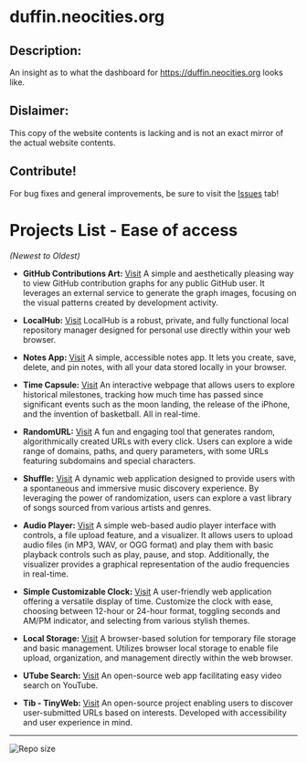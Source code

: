 # duffin.neocities.org

## Description:
An insight as to what the dashboard for https://duffin.neocities.org looks like.

## Dislaimer:
This copy of the website contents is lacking and is not an exact mirror of the actual website contents.

## Contribute!
For bug fixes and general improvements, be sure to visit the [Issues](https://github.com/4uffin/projectsspace/issues) tab!

# Projects List - Ease of access
*(Newest to Oldest)*
  
- **GitHub Contributions Art:** [Visit](https://duffin.neocities.org/ghart)
  A simple and aesthetically pleasing way to view GitHub contribution graphs for any public GitHub user. It leverages an external service to generate the graph images, focusing on the visual patterns created by development activity.

- **LocalHub:** [Visit](https://duffin.neocities.org/localhub/)
  LocalHub is a robust, private, and fully functional local repository manager designed for personal use directly within your web browser.

- **Notes App:** [Visit](https://duffin.neocities.org/notesapp/notes)
  A simple, accessible notes app. It lets you create, save, delete, and pin notes, with all your data stored locally in your browser.

- **Time Capsule:** [Visit](https://duffin.neocities.org/timecapsule)
  An interactive webpage that allows users to explore historical milestones, tracking how much time has passed since significant events such as the moon landing, the release of the iPhone, and the invention of basketball. All in real-time.

- **RandomURL:** [Visit](https://duffin.neocities.org/randomurl)
  A fun and engaging tool that generates random, algorithmically created URLs with every click. Users can explore a wide range of domains, paths, and query parameters, with some URLs featuring subdomains and special characters.

- **Shuffle:** [Visit](https://duffin.neocities.org/shuffle/play)
  A dynamic web application designed to provide users with a spontaneous and immersive music discovery experience. By leveraging the power of randomization, users can explore a vast library of songs sourced from various artists and genres.

- **Audio Player:** [Visit](https://duffin.neocities.org/audioplayer/listen)
  A simple web-based audio player interface with controls, a file upload feature, and a visualizer. It allows users to upload audio files (in MP3, WAV, or OGG format) and play them with basic playback controls such as play, pause, and stop. Additionally, the visualizer provides a graphical representation of the audio frequencies in real-time.

- **Simple Customizable Clock:** [Visit](https://duffin.neocities.org/clock/home)
  A user-friendly web application offering a versatile display of time. Customize the clock with ease, choosing between 12-hour or 24-hour format, toggling seconds and AM/PM indicator, and selecting from various stylish themes.

- **Local Storage:** [Visit](https://duffin.neocities.org/localstorage/new)
  A browser-based solution for temporary file storage and basic management. Utilizes browser local storage to enable file upload, organization, and management directly within the web browser.

- **UTube Search:** [Visit](https://duffin.neocities.org/utubesearch/home)
  An open-source web app facilitating easy video search on YouTube.

- **Tib - TinyWeb:** [Visit](https://duffin.neocities.org/tinyweb/home)
  An open-source project enabling users to discover user-submitted URLs based on interests. Developed with accessibility and user experience in mind.

---

![Repo size](https://img.shields.io/github/repo-size/4uffin/projectsspace?style=flat-square&label=Repository%20Size)
